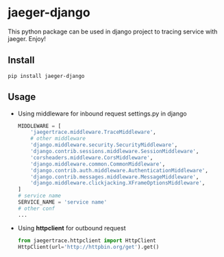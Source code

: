 # jaeger-django
This python package can be used in django project to  tracing service with jaeger. Enjoy!

## Install
`pip install jaeger-django`

## Usage
* Using middleware for inbound request
  settings.py in django
  
  ```python
  MIDDLEWARE = [
      'jaegertrace.middleware.TraceMiddleware',
      # other middleware
      'django.middleware.security.SecurityMiddleware',
      'django.contrib.sessions.middleware.SessionMiddleware',
      'corsheaders.middleware.CorsMiddleware',
      'django.middleware.common.CommonMiddleware',
      'django.contrib.auth.middleware.AuthenticationMiddleware',
      'django.contrib.messages.middleware.MessageMiddleware',
      'django.middleware.clickjacking.XFrameOptionsMiddleware',
  ]
  # service name
  SERVICE_NAME = 'service name'
  # other conf
  ...
  ```
* Using **httpclient** for outbound request
   ```python
   from jaegertrace.httpclient import HttpClient
   HttpClient(url='http://httpbin.org/get').get()
   ```
